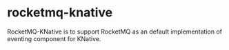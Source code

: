 # rocketmq-knative
RocketMQ-KNative is to support RocketMQ as an default implementation of eventing component for KNative.
